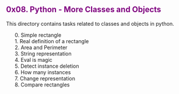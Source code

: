<h2 style="color: purple;">0x08. Python - More Classes and Objects</h2>
<p>This directory contains tasks related to classes and objects in python.</p>
<ul style="list-style-type: none;">
<li>0. Simple rectangle</li>
<li>1. Real definition of a rectangle</li>
<li>2. Area and Perimeter<li>
<li>3. String representation</li>
<li>4. Eval is magic</li>
<li>5. Detect instance deletion</li>
<li>6. How many instances</li>
<li>7. Change representation</li>
<li>8. Compare rectangles</li>
</ul>

